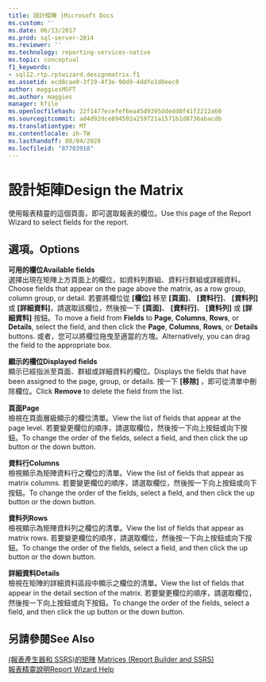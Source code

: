 ```yaml
---
title: 設計矩陣 |Microsoft Docs
ms.custom: ''
ms.date: 06/13/2017
ms.prod: sql-server-2014
ms.reviewer: ''
ms.technology: reporting-services-native
ms.topic: conceptual
f1_keywords:
- sql12.rtp.rptwizard.designmatrix.f1
ms.assetid: ecd8cae0-3f19-4f3e-90d9-4ddfe1d0eec8
author: maggiesMSFT
ms.author: maggies
manager: kfile
ms.openlocfilehash: 22f1477ecefef6ea45d9395ddedd8f41f2212a60
ms.sourcegitcommit: ad4d92dce894592a259721a1571b1d8736abacdb
ms.translationtype: MT
ms.contentlocale: zh-TW
ms.lasthandoff: 08/04/2020
ms.locfileid: "87703918"
---
```

# <a name="design-the-matrix"></a><span data-ttu-id="241a7-102">設計矩陣</span><span class="sxs-lookup"><span data-stu-id="241a7-102">Design the Matrix</span></span>
  <span data-ttu-id="241a7-103">使用報表精靈的這個頁面，即可選取報表的欄位。</span><span class="sxs-lookup"><span data-stu-id="241a7-103">Use this page of the Report Wizard to select fields for the report.</span></span>  
  
## <a name="options"></a><span data-ttu-id="241a7-104">選項。</span><span class="sxs-lookup"><span data-stu-id="241a7-104">Options</span></span>  
 <span data-ttu-id="241a7-105">**可用的欄位**</span><span class="sxs-lookup"><span data-stu-id="241a7-105">**Available fields**</span></span>  
 <span data-ttu-id="241a7-106">選擇出現在矩陣上方頁面上的欄位，如資料列群組、資料行群組或詳細資料。</span><span class="sxs-lookup"><span data-stu-id="241a7-106">Choose fields that appear on the page above the matrix, as a row group, column group, or detail.</span></span> <span data-ttu-id="241a7-107">若要將欄位從 **[欄位]** 移至 **[頁面]**、 **[資料行]**、 **[資料列]** 或 **[詳細資料]**，請選取該欄位，然後按一下 **[頁面]**、 **[資料行]**、 **[資料列]** 或 **[詳細資料]** 按鈕。</span><span class="sxs-lookup"><span data-stu-id="241a7-107">To move a field from **Fields** to **Page**, **Columns**, **Rows**, or **Details**, select the field, and then click the **Page**, **Columns**, **Rows**, or **Details** buttons.</span></span> <span data-ttu-id="241a7-108">或者，您可以將欄位拖曳至適當的方塊。</span><span class="sxs-lookup"><span data-stu-id="241a7-108">Alternatively, you can drag the field to the appropriate box.</span></span>  
  
 <span data-ttu-id="241a7-109">**顯示的欄位**</span><span class="sxs-lookup"><span data-stu-id="241a7-109">**Displayed fields**</span></span>  
 <span data-ttu-id="241a7-110">顯示已經指派至頁面、群組或詳細資料的欄位。</span><span class="sxs-lookup"><span data-stu-id="241a7-110">Displays the fields that have been assigned to the page, group, or details.</span></span> <span data-ttu-id="241a7-111">按一下 **[移除]** ，即可從清單中刪除欄位。</span><span class="sxs-lookup"><span data-stu-id="241a7-111">Click **Remove** to delete the field from the list.</span></span>  
  
 <span data-ttu-id="241a7-112">**頁面**</span><span class="sxs-lookup"><span data-stu-id="241a7-112">**Page**</span></span>  
 <span data-ttu-id="241a7-113">檢視在頁面層級顯示的欄位清單。</span><span class="sxs-lookup"><span data-stu-id="241a7-113">View the list of fields that appear at the page level.</span></span> <span data-ttu-id="241a7-114">若要變更欄位的順序，請選取欄位，然後按一下向上按鈕或向下按鈕。</span><span class="sxs-lookup"><span data-stu-id="241a7-114">To change the order of the fields, select a field, and then click the up button or the down button.</span></span>  
  
 <span data-ttu-id="241a7-115">**資料行**</span><span class="sxs-lookup"><span data-stu-id="241a7-115">**Columns**</span></span>  
 <span data-ttu-id="241a7-116">檢視顯示為矩陣資料行之欄位的清單。</span><span class="sxs-lookup"><span data-stu-id="241a7-116">View the list of fields that appear as matrix columns.</span></span> <span data-ttu-id="241a7-117">若要變更欄位的順序，請選取欄位，然後按一下向上按鈕或向下按鈕。</span><span class="sxs-lookup"><span data-stu-id="241a7-117">To change the order of the fields, select a field, and then click the up button or the down button.</span></span>  
  
 <span data-ttu-id="241a7-118">**資料列**</span><span class="sxs-lookup"><span data-stu-id="241a7-118">**Rows**</span></span>  
 <span data-ttu-id="241a7-119">檢視顯示為矩陣資料列之欄位的清單。</span><span class="sxs-lookup"><span data-stu-id="241a7-119">View the list of fields that appear as matrix rows.</span></span> <span data-ttu-id="241a7-120">若要變更欄位的順序，請選取欄位，然後按一下向上按鈕或向下按鈕。</span><span class="sxs-lookup"><span data-stu-id="241a7-120">To change the order of the fields, select a field, and then click the up button or the down button.</span></span>  
  
 <span data-ttu-id="241a7-121">**詳細資料**</span><span class="sxs-lookup"><span data-stu-id="241a7-121">**Details**</span></span>  
 <span data-ttu-id="241a7-122">檢視在矩陣的詳細資料區段中顯示之欄位的清單。</span><span class="sxs-lookup"><span data-stu-id="241a7-122">View the list of fields that appear in the detail section of the matrix.</span></span> <span data-ttu-id="241a7-123">若要變更欄位的順序，請選取欄位，然後按一下向上按鈕或向下按鈕。</span><span class="sxs-lookup"><span data-stu-id="241a7-123">To change the order of the fields, select a field, and then click the up button or the down button.</span></span>  
  
## <a name="see-also"></a><span data-ttu-id="241a7-124">另請參閱</span><span class="sxs-lookup"><span data-stu-id="241a7-124">See Also</span></span>  
 <span data-ttu-id="241a7-125">[&#40;報表產生器和 SSRS&#41;的矩陣](report-design/create-a-matrix-report-builder-and-ssrs.md) </span><span class="sxs-lookup"><span data-stu-id="241a7-125">[Matrices &#40;Report Builder and SSRS&#41;](report-design/create-a-matrix-report-builder-and-ssrs.md) </span></span>  
 [<span data-ttu-id="241a7-126">報表精靈說明</span><span class="sxs-lookup"><span data-stu-id="241a7-126">Report Wizard Help</span></span>](../../2014/reporting-services/report-wizard-help.md)  
  
  
